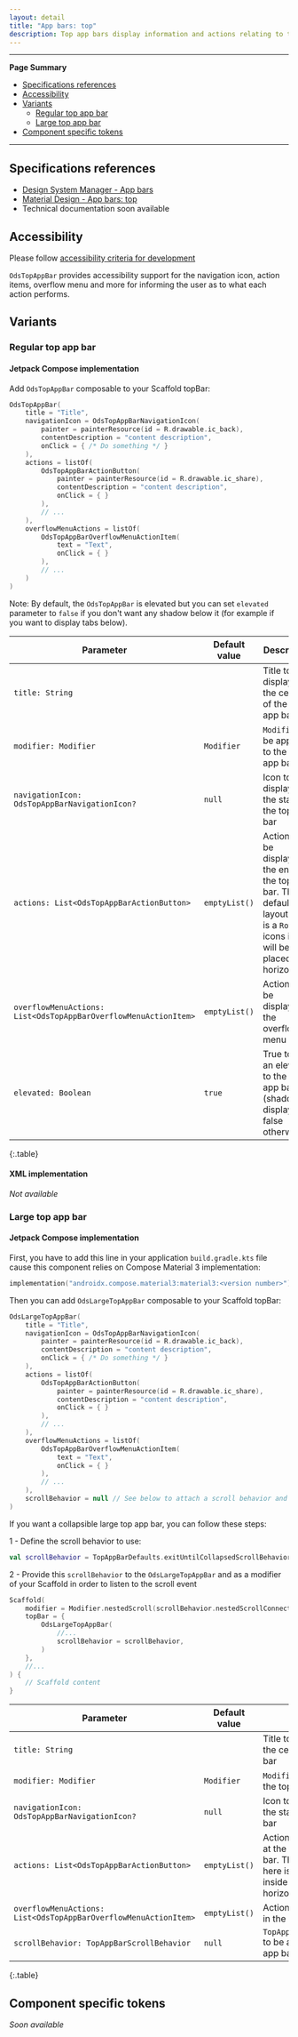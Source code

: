 ```yaml
---
layout: detail
title: "App bars: top"
description: Top app bars display information and actions relating to the current screen.
---
```


---

**Page Summary**

* [Specifications references](#specifications-references)
* [Accessibility](#accessibility)
* [Variants](#variants)
    * [Regular top app bar](#regular-top-app-bar)
    * [Large top app bar](#large-top-app-bar)
* [Component specific tokens](#component-specific-tokens)

---

## Specifications references

- [Design System Manager - App bars](https://system.design.orange.com/0c1af118d/p/23e0e6-app-bars/b/620966)
- [Material Design - App bars: top](https://material.io/components/app-bars-top/)
- Technical documentation soon available

## Accessibility

Please follow [accessibility criteria for development](https://a11y-guidelines.orange.com/en/mobile/android/development/)

`OdsTopAppBar` provides accessibility support for the navigation icon,
action items, overflow menu and more for informing the user as to what each
action performs.

## Variants

### Regular top app bar

#### Jetpack Compose implementation

Add `OdsTopAppBar` composable to your Scaffold topBar:

```kotlin
OdsTopAppBar(
    title = "Title",
    navigationIcon = OdsTopAppBarNavigationIcon(
        painter = painterResource(id = R.drawable.ic_back),
        contentDescription = "content description",
        onClick = { /* Do something */ }
    ),
    actions = listOf(
        OdsTopAppBarActionButton(
            painter = painterResource(id = R.drawable.ic_share),
            contentDescription = "content description",
            onClick = { }
        ),
        // ...
    ),
    overflowMenuActions = listOf(
        OdsTopAppBarOverflowMenuActionItem(
            text = "Text",
            onClick = { }
        ),
        // ...
    )
)
```

Note: By default, the `OdsTopAppBar` is elevated but you can set `elevated` parameter to `false` if you don't want any shadow below it (for example if you want to display tabs below).

Parameter | Default value | Description
-- | -- | --
`title: String` | | Title to be displayed in the center of the top app bar
`modifier: Modifier` | `Modifier` |`Modifier` to be applied to the top app bar
`navigationIcon: OdsTopAppBarNavigationIcon?` | `null` | Icon to be displayed at the start of the top app bar
`actions: List<OdsTopAppBarActionButton>` | `emptyList()` | Actions to be displayed at the end of the top app bar. The default layout here is a `Row`, so icons inside will be placed horizontally.
`overflowMenuActions: List<OdsTopAppBarOverflowMenuActionItem>` | `emptyList()` | Actions to be displayed in the overflow menu
`elevated: Boolean` | `true` | True to set an elevation to the top app bar (shadow displayed), false otherwise
{:.table}

#### XML implementation

_Not available_

### Large top app bar

#### Jetpack Compose implementation

First, you have to add this line in your application `build.gradle.kts` file cause this component relies on Compose Material 3 implementation:

```kotlin
implementation("androidx.compose.material3:material3:<version number>")
```

Then you can add `OdsLargeTopAppBar` composable to your Scaffold topBar:

```kotlin
OdsLargeTopAppBar(
    title = "Title",
    navigationIcon = OdsTopAppBarNavigationIcon(
        painter = painterResource(id = R.drawable.ic_back),
        contentDescription = "content description",
        onClick = { /* Do something */ }
    ),
    actions = listOf(
        OdsTopAppBarActionButton(
            painter = painterResource(id = R.drawable.ic_share),
            contentDescription = "content description",
            onClick = { }
        ),
        // ...
    ),
    overflowMenuActions = listOf(
        OdsTopAppBarOverflowMenuActionItem(
            text = "Text",
            onClick = { }
        ),
        // ...
    ),
    scrollBehavior = null // See below to attach a scroll behavior and make the top app bar collapsible
)
```

If you want a collapsible large top app bar, you can follow these steps:

1 - Define the scroll behavior to use:

```kotlin
val scrollBehavior = TopAppBarDefaults.exitUntilCollapsedScrollBehavior(rememberTopAppBarState())
```

2 - Provide this `scrollBehavior` to the `OdsLargeTopAppBar` and as a modifier of your Scaffold in order to listen to the scroll event

```kotlin
Scaffold(
    modifier = Modifier.nestedScroll(scrollBehavior.nestedScrollConnection),
    topBar = {
        OdsLargeTopAppBar(
            //...
            scrollBehavior = scrollBehavior,
        )
    },
    //...
) {
    // Scaffold content
}
```

Parameter | Default value | Description
-- | -- | --
`title: String` | | Title to be displayed in the center of the top app bar
`modifier: Modifier` | `Modifier` |`Modifier` to be applied to the top app bar
`navigationIcon: OdsTopAppBarNavigationIcon?` | `null` | Icon to be displayed at the start of the top app bar
`actions: List<OdsTopAppBarActionButton>` | `emptyList()` | Actions to be displayed at the end of the top app bar. The default layout here is a `Row`, so icons inside will be placed horizontally.
`overflowMenuActions: List<OdsTopAppBarOverflowMenuActionItem>` | `emptyList()` | Actions to be displayed in the overflow menu
`scrollBehavior: TopAppBarScrollBehavior` | `null` | `TopAppBarScrollBehavior` to be attached to the top app bar
{:.table}

## Component specific tokens

_Soon available_
